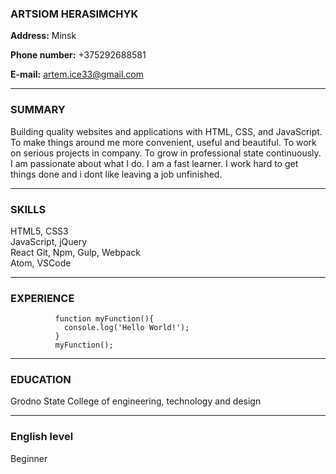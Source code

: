 ### ARTSIOM HERASIMCHYK
**Address:** Minsk


**Phone number:** +375292688581


**E-mail:** artem.ice33@gmail.com




*************************************************************


### SUMMARY
Building quality websites and applications with HTML, CSS, and JavaScript.
To make things around me more convenient, useful and beautiful. 
To work on serious projects in company. 
To grow in professional state continuously.
I am passionate about what I do. I am a fast learner. I work hard to get things done and i dont like leaving a job unfinished.


*************************************************************


### SKILLS
HTML5,  CSS3  
JavaScript,  jQuery  
React
Git,  Npm,  Gulp,  Webpack  
Atom,  VSCode


*************************************************************


### EXPERIENCE
              function myFunction(){
                console.log('Hello World!');
              }
              myFunction();




*************************************************************
### EDUCATION
Grodno State College of engineering, technology and design


*************************************************************
### English level
Beginner
